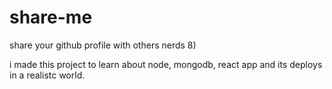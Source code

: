 # share-me

share your github profile with others nerds 8)

i made this project to learn about node, mongodb, react app and its deploys in a realistc world.

